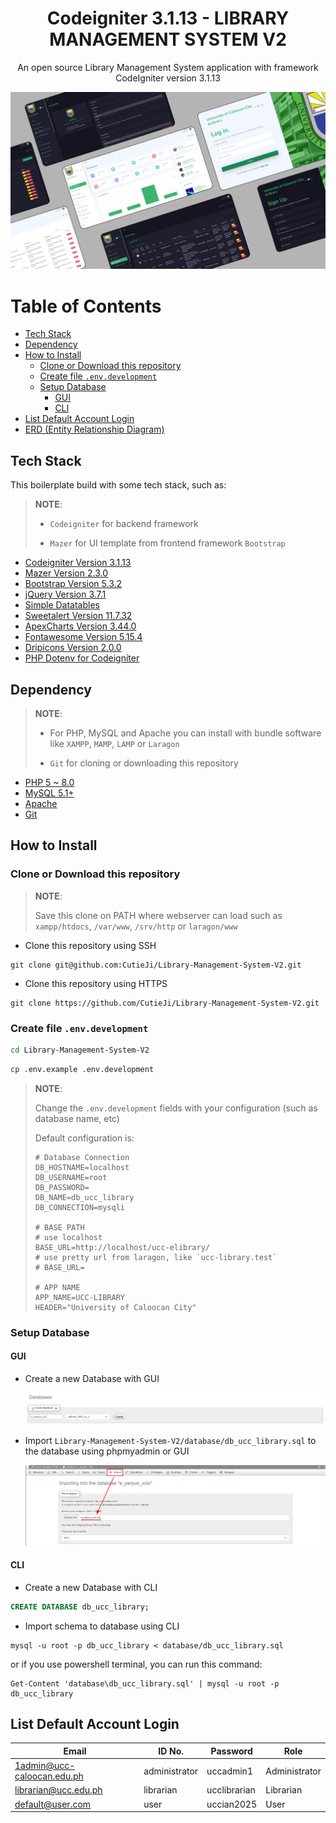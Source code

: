 <h1 align="center">Codeigniter 3.1.13 - LIBRARY MANAGEMENT SYSTEM V2</h1>
<p align="center">An open source Library Management System application with framework CodeIgniter version 3.1.13</p>

<img src="./docs/img/thumbnail/ELMSThumbnail.png" alt="ELMSThumbnail">

# Table of Contents

- [Tech Stack](#tech-stack)
- [Dependency](#dependency)
- [How to Install](#how-to-install)
  - [Clone or Download this repository](#clone-or-download-this-repository)
  - [Create file `.env.development`](#create-file-envdevelopment)
  - [Setup Database](#setup-database)
    - [GUI](#gui)
    - [CLI](#cli)
- [List Default Account Login](#list-default-account-login)
- [ERD (Entity Relationship Diagram)](#erd-entity-relationship-diagram)

## Tech Stack

This boilerplate build with some tech stack, such as:

> **NOTE**:
>
> - `Codeigniter` for backend framework
>
> - `Mazer` for UI template from frontend framework `Bootstrap`

- [Codeigniter Version 3.1.13](https://codeigniter.com/userguide3/installation/downloads.html)
- [Mazer Version 2.3.0](https://github.com/zuramai/mazer/releases/tag/v2.3.0)
- [Bootstrap Version 5.3.2](https://getbootstrap.com/)
- [jQuery Version 3.7.1](https://code.jquery.com/jquery-3.7.1.min.js)
- [Simple Datatables](https://github.com/fiduswriter/simple-datatables)
- [Sweetalert Version 11.7.32](https://github.com/sweetalert2/sweetalert2/releases/tag/v11.7.32)
- [ApexCharts Version 3.44.0](https://github.com/apexcharts/apexcharts.js/releases/tag/v3.44.0)
- [Fontawesome Version 5.15.4](https://fontawesome.com/v5/download)
- [Dripicons Version 2.0.0](https://github.com/amitjakhu/dripicons/releases/tag/2)
- [PHP Dotenv for Codeigniter](https://github.com/agungjk/phpdotenv-for-codeigniter)

## Dependency

> **NOTE**:
>
> - For PHP, MySQL and Apache you can install with bundle software like `XAMPP`, `MAMP`, `LAMP` or `Laragon`
>
> - `Git` for cloning or downloading this repository

- [PHP 5 ~ 8.0](https://www.php.net/releases/8.0/en.php)
- [MySQL 5.1+](https://downloads.mysql.com/archives/community/)
- [Apache](https://httpd.apache.org/)
- [Git](https://git-scm.com/downloads)

## How to Install

### Clone or Download this repository

> **NOTE**:
>
> Save this clone on PATH where webserver can load such as `xampp/htdocs`, `/var/www`, `/srv/http` or `laragon/www`

- Clone this repository using SSH

```shell
git clone git@github.com:CutieJi/Library-Management-System-V2.git
```

- Clone this repository using HTTPS

```shell
git clone https://github.com/CutieJi/Library-Management-System-V2.git
```

### Create file `.env.development`

```sh
cd Library-Management-System-V2
```

```sh
cp .env.example .env.development
```

> **NOTE**:
>
> Change the `.env.development` fields with your configuration (such as database name, etc)
>
> Default configuration is:
>
> ```
> # Database Connection
> DB_HOSTNAME=localhost
> DB_USERNAME=root
> DB_PASSWORD=
> DB_NAME=db_ucc_library
> DB_CONNECTION=mysqli
>
> # BASE PATH
> # use localhost
> BASE_URL=http://localhost/ucc-elibrary/
> # use pretty url from laragon, like `ucc-library.test`
> # BASE_URL=
>
> # APP NAME
> APP_NAME=UCC-LIBRARY
> HEADER="University of Caloocan City" 
> ```

### Setup Database

#### GUI

- Create a new Database with GUI

  ![Create New Database](./docs/img/setup-database/create_database_gui.png)

- Import `Library-Management-System-V2/database/db_ucc_library.sql` to the database using phpmyadmin or GUI

  ![Import Database](./docs/img/setup-database/import_database_gui.png)

#### CLI

- Create a new Database with CLI

```sql
CREATE DATABASE db_ucc_library;
```

- Import schema to database using CLI

```shell
mysql -u root -p db_ucc_library < database/db_ucc_library.sql
```

or if you use powershell terminal, you can run this command:

```pwsh
Get-Content 'database\db_ucc_library.sql' | mysql -u root -p db_ucc_library
```

## List Default Account Login

| Email                      | ID No.      | Password       | Role          |
| -------------------------- | ------------- | ------------ | ------------- |
| 1admin@ucc-caloocan.edu.ph | administrator | uccadmin1    | Administrator |
| librarian@ucc.edu.ph       | librarian     | ucclibrarian | Librarian     |
| default@user.com           | user          | uccian2025   | User          |
